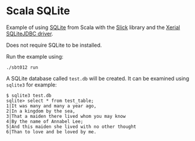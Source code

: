 Scala SQLite
============

Example of using [SQLite][sqlite] from Scala with the [Slick][slick] library and
the [Xerial SQLiteJDBC driver][xerial].

Does not require SQLite to be installed.

Run the example using:

    ./sbt012 run

A SQLite database called `test.db` will be created. It can be examined using `sqlite3` for example:

    $ sqlite3 test.db
    sqlite> select * from test_table;
    1|It was many and many a year ago,
    2|In a kingdom by the sea,
    3|That a maiden there lived whom you may know
    4|By the name of Annabel Lee;
    5|And this maiden she lived with no other thought
    6|Than to love and be loved by me.



[sqlite]: http://www.sqlite.org/
[slick]: http://slick.typesafe.com/
[xerial]: https://www.xerial.org/trac/Xerial/wiki/SQLiteJDBC